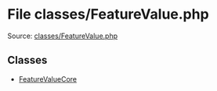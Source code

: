 File classes/FeatureValue.php
=========

Source: [classes/FeatureValue.php](https://github.com/PrestaShop/PrestaShop/blob/1.6.0.3/classes/FeatureValue.php)


Classes
-------

* [FeatureValueCore](class.FeatureValueCore.md)

